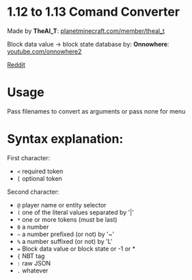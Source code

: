 # 1.12 to 1.13 Comand Converter

Made by **TheAl_T**: [planetminecraft.com/member/theal_t](https://www.planetminecraft.com/member/theal_t)

Block data value -> block state database by: **Onnowhere**: [youtube.com/onnowhere2](https://www.youtube.com/onnowhere2)

[Reddit](https://www.reddit.com/r/MinecraftCommands/comments/6prh1h/112_113_convert_script/)

# Usage

Pass filenames to convert as arguments or pass none for menu

# Syntax explanation:

First character:
- `<` required token
- `[` optional token

Second character:
- `@` player name or entity selector
- `(` one of the literal values separated by '|'
- `*` one or more tokens (must be last)
- `0` a number
- `~` a number prefixed (or not) by '~'
- `%` a number suffixed (or not) by 'L'
- `=` Block data value or block state or -1 or *
- `{` NBT tag
- `:` raw JSON
- `.` whatever
